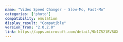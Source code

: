 ```yaml
---
name: "Video Speed Changer - Slow-Mo, Fast-Mo"
categories: ['photo']
compatibility: emulation
display_result: "Compatible"
version_from: "2.0.2.0"
link: https://apps.microsoft.com/detail/9N1Z521BV8GX
---
```

